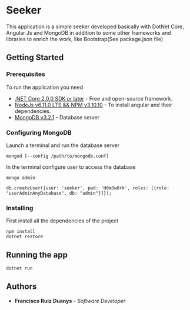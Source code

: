 # Seeker

This application is a simple seeker developed basically with DotNet Core, Angular Js and MongoDB in addition to some other frameworks and libraries to enrich the work, like Bootstrap(See package.json file)

## Getting Started

### Prerequisites

To run the application you need
* [.NET Core 2.0.0 SDK or later](https://www.microsoft.com/net/core) - Free and open-source framework.
* [NodeJs v6.11.0 LTS && NPM v3.10.10](https://nodejs.org/en/) - To install angular and their dependencies.
* [MongoDB v3.2.1](https://www.mongodb.com/download-center#community) - Database server

### Configuring MongoDB

Launch a terminal and run the database server

```
mongod [--config /path/to/mongodb.conf]
```
In the terminal configure user to access the database

```
mongo admin

db.createUser({user: 'seeker', pwd: 'H0m3w0rk', roles: [{role: "userAdminAnyDatabase", db: "admin"}]});
```
### Installing

First install all the dependencies of the project

```
npm install
dotnet restore
```

## Running the app

``` bash
dotnet run
```

## Authors

* **Francisco Ruiz Duanys** - *Software Developer*


